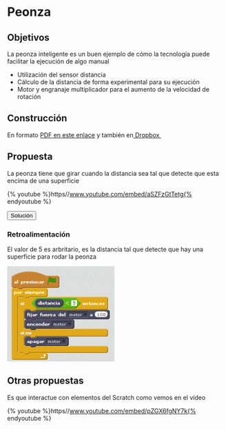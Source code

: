 
# Peonza

## Objetivos

La peonza inteligente es un buen ejemplo de cómo la tecnología puede facilitar la ejecución de algo manual

- Utilización del sensor distancia
- Cálculo de la distancia de forma experimental para su ejecución
- Motor y engranaje multiplicador para el aumento de la velocidad de rotación

## Construcción

En formato [PDF en este enlace](http://ro-botica.com/pdf/WeDo/Smart%20Spinner.pdf) y también en[ Dropbox ](https://www.dropbox.com/s/pzokn7pjiuxr2gh/PEONZA.pdf?dl=0)

## Propuesta

La peonza tiene que girar cuando la distancia sea tal que detecte que esta encima de una superficie

{% youtube %}https//www.youtube.com/embed/aSZFzGtTetg{% endyoutube %}
<script type="text/javascript">var feedback13_93text = "Solución";</script><input type="button" name="toggle-feedback-13_93" value="Solución" class="feedbackbutton" onclick="$exe.toggleFeedback(this,false);return false" />

### Retroalimentación

El valor de 5 es arbritario, es la distancia tal que detecte que hay una superficie para rodar la peonza

![](img/peonza.png)
## Otras propuestas

Es que interactue con elementos del Scratch como vemos en el vídeo

{% youtube %}https//www.youtube.com/embed/pZGX6fgNY7k{% endyoutube %}
